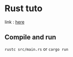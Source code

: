 # Rust tuto
link : [here](https://www.youtube.com/watch?v=gOOTkcSgOpA&list=WL&index=1&t=2520s)

## Compile and run
```rustc src/main.rs```
or 
```cargo run```